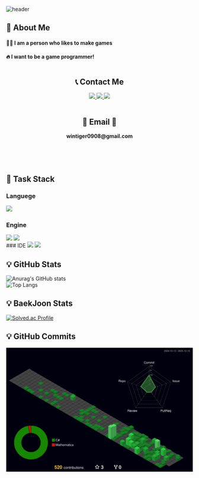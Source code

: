 <div>

  <!--Header Part-->
  ![header](https://capsule-render.vercel.app/api?type=waving&color=gradient&height=300&text=Welcome%20to-nl-Adonis'%20GitHub%20%F0%9F%A4%97)

</div>

<div>
  <!--Body Part-->
  
  ## 🐻 About Me<br/>
  #### 🙋‍♂️ I am a person who likes to make games<br/>
  #### 🔥 I want to be a game programmer!<br/><br/>

  ## <div align= "center">📞 Contact Me<br/>
  <div align= "center"> <a href=https://www.instagram.com/dung.__.ho> <img src="https://img.shields.io/badge/Instagram-E4405F?style=for-the-badge&logo=Instagram&logoColor=white&link=https://www.instagram.com/dung.__.ho"> </a>
  <a href=mailto:wintiger0908@gmail.com> <img src="https://img.shields.io/badge/Gmail-EA4335?style=for-the-badge&logo=Gmail&logoColor=white&link=mailto:wintiger0908@gmail.com"> </a>
  <a href=https://www.notion.so/Adonis-s-Space-209b1f49203e8019a3e7db53883691f8> <img src="https://img.shields.io/badge/Notion-000000?style=for-the-badge&logo=Notion&logoColor=white&link=https://www.notion.so/Adonis-s-Space-209b1f49203e8019a3e7db53883691f8"> </a>
          </div><br>
    <div align= "center">  </div> 
    <h2 align="center">📧 Email 📧</h2>
<p align="center">
  <Strong> wintiger0908@gmail.com </Strong>
</p><br>
  <br/>
  <br/>

  ## 🧮 Task Stack
  ### Languege
  <!--C#-->
  <img src="https://img.shields.io/badge/CSharp-239120?style=flat-square&logo=C&logoColor=white"/><br/>
  ### Engine
  <!--Unity-->
  <img src="https://img.shields.io/badge/Unity-000000?style=flat-square&logo=Unity&logoColor=Blue"/>
  <!--MongoDB-->
  <img src="https://img.shields.io/badge/mongodb-47A248?style=for-the-badge&logo=mongodb&logoColor=white"/></br>
  ### IDE
  <!--Visual Studio-->
  <img src="https://img.shields.io/badge/VisualStudio-239120?style=flat-square&logo=Visual-Studio&logoColor=white"/>
  <!--Rider-->
  <img src="https://img.shields.io/badge/Rider-000000?style=flat-square&logo=Rider&logoColor=white"/>


  ## :bulb: GitHub Stats
  ![Anurag's GitHub stats](https://github-readme-stats.vercel.app/api?username=Adonis0219&show_icons=true&theme=radical)<br/>
  ![Top Langs](https://github-readme-stats.vercel.app/api/top-langs/?username=Adonis0219&layout=compact)
  ## :bulb: BaekJoon Stats
  [![Solved.ac Profile](http://mazassumnida.wtf/api/v2/generate_badge?boj=sinju0221)](https://solved.ac/sinju0221/)
  ## :bulb: GitHub Commits
  ![](./profile-3d-contrib/profile-night-green.svg)
  
</div>
